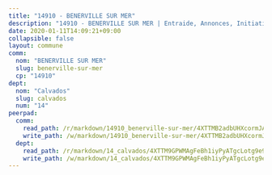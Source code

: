 ```yaml
---
title: "14910 - BENERVILLE SUR MER"
description: "14910 - BENERVILLE SUR MER | Entraide, Annonces, Initiatives"
date: 2020-01-11T14:09:21+09:00
collapsible: false
layout: commune
comm:
  nom: "BENERVILLE SUR MER"
  slug: benerville-sur-mer
  cp: "14910"
dept:
  nom: "Calvados"
  slug: calvados
  num: "14"
peerpad:
  comm:
    read_path: /r/markdown/14910_benerville-sur-mer/4XTTMB2adbUHXcormJARKfcrypUPV5rRS34bVkS8gGW1s4qUm
    write_path: /w/markdown/14910_benerville-sur-mer/4XTTMB2adbUHXcormJARKfcrypUPV5rRS34bVkS8gGW1s4qUm-K3TgUNLRC25yP5EZpjzGXf7AHVuFyM982W4LnwYdEDkpF1hCdbtsntTyJgiamCs3RhEAd4YfUkxSBhTtTFkVrsyYdTyVQJ7UG1KU8a9gMv7snn3McmKwEQKnztADrD6mXpZzTkJV
  dept:
    read_path: /r/markdown/14_calvados/4XTTM9GPWMAgFeBh1iyPyATgcLotg9e9APJpQBEyY3RZiUwJ6
    write_path: /w/markdown/14_calvados/4XTTM9GPWMAgFeBh1iyPyATgcLotg9e9APJpQBEyY3RZiUwJ6-K3TgUXWJAT2cYJ9ZstQphkkm2za8um5GwwXsivqaDFTgbhMDcHaRXnT3h69szAqCyvWcFfDim5fkwc6CXdUtyvPpirbD1TPAb6xCxpPN6dR3zzDRe29YehQYbhZdjvZYkgztJYvi
---
```


